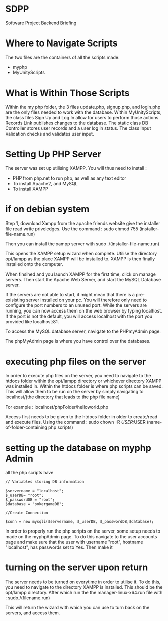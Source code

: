 # SDPP
Software Project Backend Briefing


# Where to Navigate Scripts
The two files are the containers of all the scripts made:
* myphp
* MyUnityScripts 

# What is Within Those Scripts
Within the my php folder, the 3 files update.php, signup.php, and login.php are the only files needed to work with the database.
Within MyUnityScripts, the class files Sign Up and Log In allow for users to perform those actions. Records Link publishes changes to the database.
The static class DB Controller stores user records and a user log in status.
The class Input Validation checks and validates user input. 


# Setting Up PHP Server
The server was set up utilising XAMPP. 
You will thus need to install :
* PHP from php.net to run php, as well as any text editor
* To install Apache2, and MySQL
* To install XAMPP

# if on debian system
Step 1, download Xampp from the apache friends website
give the installer file read write priveledges. Use the command : sudo chmod 755 (installer-file-name.run)

Then you can install the xampp server with sudo ./(installer-file-name.run)

This opens the XAMPP setup wizard when complete. Utilise the directory opt/lampp as the place XAMPP will be installed to.
XAMPP is then finally installed onto the computer.

When finsihed and you launch XAMPP for the first time, click on manage servers.
Then start the Apache Web Server, and start the MySQL Database server.

If the servers are not able to start, it might mean that there is a pre-exisisting server installed on your pc. You will therefore only need to configure the port numbers to an unused port.
While the servers are running, you can now access them on the web browser by typing localhost. If the port is not the default, you will access localhost with the port you provided like localhost:81.

To access the MySQL database server, navigate to the PHPmyAdmin page.

The phpMyAdmin page is where you have control over the databases.

# executing php files on the server
In order to execute php files on the server, you need to navigate to the htdocs folder within the opt/lampp directory or whichever directory XAMPP was installed in. 
Within the htdocs folder is where php scripts can be saved. This will allow them to be run on the server by simply navigating to localhost/(the directory that leads to the php file name)

For example : localhost/phpFolder/helloworld.php

Access first needs to be given to the htdocs folder in older to create/read and execute files.
Using the command : sudo chown -R $USER:$USER (name-of-folder-containing php scripts)

# setting up the database on myphp Admin
all the php scripts have 
~~~
// Variables storing DB information

$servername = "localhost";
$_userDB= "root";
$_passwordDB = "root";
$database = "pokergameDB";

//Create Connection

$conn = new mysqli($servername, $_userDB, $_passwordDB,$database);
~~~
In order to properly run the php scripts on the server, some setup needs to made on the myphpAdmin page. 
To do this navigate to the user accounts page and make sure that the user with username "root", hostname "localhost", has passwords set to Yes. Then make it

# turning on the server upon return
The server needs to be turned on everytime in order to utilise it. 
To do this, you need to navigate to the directory XAMPP is installed. This should be the opt/lampp directory.
After which run the the manager-linux-x64.run file with : sudo./(filename.run)

This will return the wizard with which you can use to turn back on the servers, and access them.












